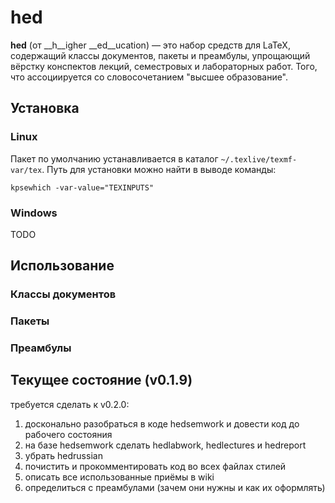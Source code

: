# hed

__hed__ (от __h__igher __ed__ucation) &mdash; это набор средств для LaTeX,
содержащий классы документов, пакеты и преамбулы, упрощающий вёрстку
конспектов лекций, семестровых и лабораторных работ. Того, что ассоциируется со
словосочетанием "высшее образование".

## Установка
### Linux
Пакет по умолчанию устанавливается в каталог `~/.texlive/texmf-var/tex`.
Путь для установки можно найти в выводе команды:

    kpsewhich -var-value="TEXINPUTS"

### Windows
TODO

## Использование
### Классы документов
### Пакеты
### Преамбулы

## Текущее состояние (v0.1.9)
требуется сделать к v0.2.0:

1. досконально разобраться в коде hedsemwork и довести код до рабочего состояния
2. на базе hedsemwork сделать hedlabwork, hedlectures и hedreport
3. убрать hedrussian
4. почистить и прокомментировать код во всех файлах стилей
5. описать все использованные приёмы в wiki
6. определиться c преамбулами (зачем они нужны и как их оформлять)
